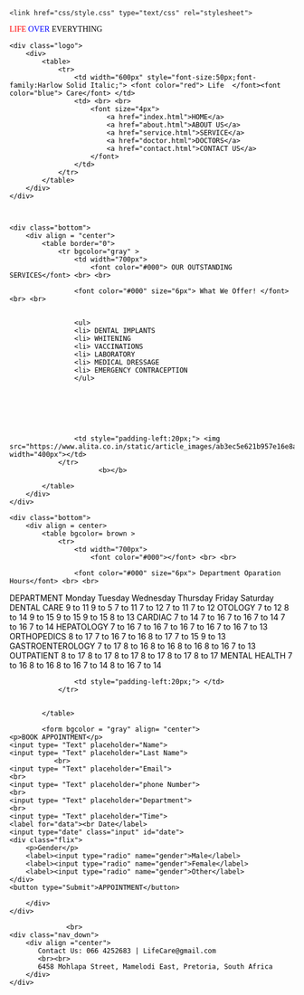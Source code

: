 <!DOCTYPE HTML>

<html>
<head>
    <title> Clinic </title>

    <link href="css/style.css" type="text/css" rel="stylesheet">
<div class="center">
        <div style="font-family:Lucida Handwriting">
        <font color="red"> LIFE<font color="blue"> OVER <font color="black"> EVERYTHING
        </div>
    </div>

    <div class="logo">
        <div>
            <table>
                <tr>
                    <td width="600px" style="font-size:50px;font-family:Harlow Solid Italic;"> <font color="red"> Life  </font><font color="blue"> Care</font> </td>
                    <td> <br> <br>
                        <font size="4px">
                            <a href="index.html">HOME</a>
                            <a href="about.html">ABOUT US</a>
                            <a href="service.html">SERVICE</a>
                            <a href="doctor.html">DOCTORS</a>
                            <a href="contact.html">CONTACT US</a>
                        </font>
                    </td>
                </tr>
            </table>
        </div>
    </div>



    <div class="bottom">
        <div align = "center">
            <table border="0">
                <tr bgcolor="gray" >
                    <td width="700px">
                        <font color="#000"> OUR OUTSTANDING SERVICES</font> <br> <br>

                    <font color="#000" size="6px"> What We Offer! </font> <br> <br>


                    <ul>
                    <li> DENTAL IMPLANTS
                    <li> WHITENING
                    <li> VACCINATIONS
                    <li> LABORATORY
                    <li> MEDICAL DRESSAGE
                    <li> EMERGENCY CONTRACEPTION
                    </ul>
 <br><br>

<br>
 </td>


                    <td style="padding-left:20px;"> <img src="https://www.alita.co.in/static/article_images/ab3ec5e621b957e16e8a64a0bf48a624.webp" width="400px"></td>
                </tr>
                          <b></b>

            </table>
        </div>
    </div>

    <div class="bottom">
        <div align = center>
            <table bgcolor= brown >
                <tr>
                    <td width="700px">
                        <font color="#000"></font> <br> <br>

                    <font color="#000" size="6px"> Department Oparation Hours</font> <br> <br>

 <tr bgcolor ="gray">
 <th>DEPARTMENT</th>
    <th>Monday</th>
    <th>Tuesday</th>
    <th>Wednesday</th>
    <th>Thursday</th>
    <th>Friday</th>
    <th>Saturday</th>
  </tr>
  <tr bgcolor="white" align= "center">
    <td>DENTAL CARE</td>
    <td>9 to 11</td>
    <td>9 to 5</td>
    <td>7 to 11</td>
    <td>7 to 12</td>
    <td>7 to 11</td>
    <td>7 to 12</td>
  </tr>
  <tr bgcolor="white" align= "center">
    <td>OTOLOGY</td>
    <td>7 to 12</td>
    <td>8 to 14</td>
    <td>9 to 15</td>
    <td>9 to 15</td>
    <td>9 to 15</td>
    <td>8 to 13</td>
  </tr>
  <tr bgcolor="white" align= "center">
    <td>CARDIAC</td>
    <td>7 to 14</td>
    <td>7 to 16</td>
    <td>7 to 16</td>
    <td>7 to 14</td>
    <td>7 to 16</td>
    <td>7 to 14</td>
  </tr>
  <tr bgcolor="white" align= "center">
    <td>HEPATOLOGY</td>
    <td>7 to 16</td>
    <td>7 to 16</td>
    <td>7 to 16</td>
    <td>7 to 16</td>
    <td>7 to 16</td>
    <td>7 to 13</td>
  </tr>
  <tr bgcolor="white" align= "center">
    <td>ORTHOPEDICS</td>
    <td>8 to 17</td>
    <td>7 to 16</td>
    <td>7 to 16</td>
    <td>8 to 17</td>
    <td>7 to 15</td>
    <td>9 to 13</td>
  <tr
  </tr bgcolor="white" align= "center">
    <td>GASTROENTEROLOGY</td>
    <td>7 to 17</td>
    <td>8 to 16</td>
    <td>8 to 16</td>
    <td>8 to 16</td>
    <td>8 to 16</td>
    <td>7 to 13</td>
  <tr
  </tr bgcolor="white" align= "center">
    <td>OUTPATIENT</td>
    <td>8 to 17</td>
    <td>8 to 17</td>
    <td>8 to 17</td>
    <td>8 to 17</td>
    <td>8 to 17</td>
    <td>8 to 17</td>
<tr
</tr bgcolor="white" align= "center">
  <td>MENTAL HEALTH</td>
    <td>7 to 16</td>
    <td>8 to 16</td>
    <td>8 to 16</td>
    <td>7 to 14</td>
    <td>8 to 16</td>
    <td>7 to 14</td>
</table>


<br>
 </td>


                    <td style="padding-left:20px;"> </td>
                </tr>


            </table>

            <form bgcolor = "gray" align= "center">
    <p>BOOK APPOINTMENT</p>
    <input type= "Text" placeholder="Name">
    <input type= "Text" placeholder="Last Name">
               <br>
    <input type= "Text" placeholder="Email">
    <br>
    <input type= "Text" placeholder="phone Number">
    <br>
    <input type= "Text" placeholder="Department">
    <br>
    <input type= "Text" placeholder="Time">
    <label for="data"><br Date</label>
    <input type="date" class="input" id="date">
    <div class="flix">
        <p>Gender</p>
        <label><input type="radio" name="gender">Male</label>
        <label><input type="radio" name="gender">Female</label>
        <label><input type="radio" name="gender">Other</label>
    </div>
    <button type="Submit">APPOINTMENT</button>
</form>


        </div>
    </div>

                  <br>
    <div class="nav_down">
        <div align ="center">
           Contact Us: 066 4252683 | LifeCare@gmail.com
           <br><br>
           6458 Mohlapa Street, Mamelodi East, Pretoria, South Africa
        </div>
    </div>
